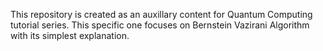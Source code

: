 This repository is created as an auxillary content for Quantum Computing tutorial series. This specific one focuses on Bernstein Vazirani Algorithm with its simplest explanation.
